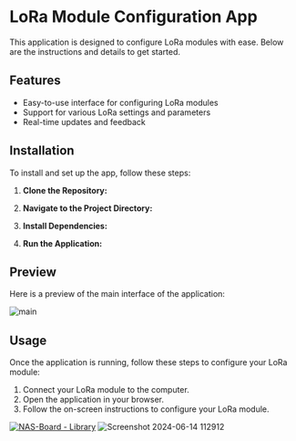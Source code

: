 # LoRa Module Configuration App

This application is designed to configure LoRa modules with ease. Below are the instructions and details to get started.

## Features
- Easy-to-use interface for configuring LoRa modules
- Support for various LoRa settings and parameters
- Real-time updates and feedback
## Installation

To install and set up the app, follow these steps:

1. **Clone the Repository:**


2. **Navigate to the Project Directory:**


3. **Install Dependencies:**


4. **Run the Application:**

## Preview

Here is a preview of the main interface of the application:

![main](https://github.com/Kechuuu/EBYTE-NAS/assets/117384007/9de86482-bc48-4058-a702-e1f61cd3596c)


## Usage

Once the application is running, follow these steps to configure your LoRa module:

1. Connect your LoRa module to the computer.
2. Open the application in your browser.
3. Follow the on-screen instructions to configure your LoRa module.



[![NAS-Board - Library](https://img.shields.io/badge/EBYTE-Lora-blue)](https://)
![Screenshot 2024-06-14 112912](https://github.com/Kechuuu/EBYTE-NAS/assets/117384007/42470df9-05a7-4936-b3dc-5dda579206ba)
